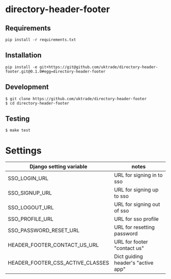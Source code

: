 # directory-header-footer

## Requirements

```shell
pip install -r requirements.txt
```

## Installation

```shell
pip install -e git+https://git@github.com/uktrade/directory-header-footer.git@0.1.0#egg=directory-header-footer
```

## Development

    $ git clone https://github.com/uktrade/directory-header-footer
    $ cd directory-header-footer

## Testing
	$ make test

# Settings

| Django setting variable          | notes                              |
| ---------------------------------|------------------------------------|
| SSO_LOGIN_URL                    | URL for signing in to sso          |
| SSO_SIGNUP_URL                   | URL for signing up to sso          |
| SSO_LOGOUT_URL                   | URL for signing out of sso         |
| SSO_PROFILE_URL                  | URL for sso profile                |
| SSO_PASSWORD_RESET_URL           | URL for resetting password         |
| HEADER_FOOTER_CONTACT_US_URL     | URL for footer "contact us"        |
| HEADER_FOOTER_CSS_ACTIVE_CLASSES | Dict guiding header's "active app" |
